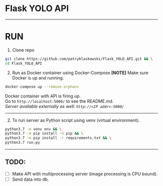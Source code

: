 # Flask YOLO API

---

# RUN

1. Clone repo

```bash
git clone https://github.com/patryklaskowski/Flask_YOLO_API.git && \
cd Flask_YOLO_API
```

2. Run as Docker container using Docker-Compose
**[NOTE]** Make sure Docker is up and running.

```bash
docker-compose up --remove-orphans
```

Docker container with API is firing up.<br>
Go to `http://localhost:5000/` to see the README.md.<br>
*Server available externally as well: `http://<IP addr>:5000/`*<br>

---

2. To run server as Python script using venv (virtual environment).

```bash
python3.7 -m venv env && \
python3.7 -m pip install -U pip && \
python3.7 -m pip install -r requirements.txt && \
python3.7 run.py
```

---

## TODO:
- [ ] Make API with multiprocessing server (image processing is CPU bound).
- [ ] Send data into db.
